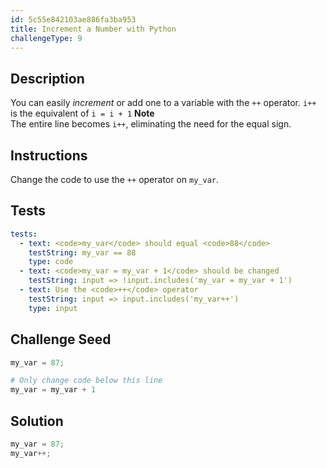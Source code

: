 ```yaml
---
id: 5c55e842103ae886fa3ba953
title: Increment a Number with Python
challengeType: 9
---
```


## Description
<section id='description'>
You can easily <dfn>increment</dfn> or add one to a variable with the <code>++</code> operator.
<code>i++</code>
is the equivalent of
<code>i = i + 1</code>
<strong>Note</strong><br>The entire line becomes <code>i++</code>, eliminating the need for the equal sign.
</section>

## Instructions
<section id='instructions'>
Change the code to use the <code>++</code> operator on <code>my_var</code>.
</section>

## Tests
<section id='tests'>

```yml
tests:
  - text: <code>my_var</code> should equal <code>88</code>
    testString: my_var == 88
    type: code
  - text: <code>my_var = my_var + 1</code> should be changed
    testString: input => !input.includes('my_var = my_var + 1')
  - text: Use the <code>++</code> operator
    testString: input => input.includes('my_var++')
    type: input
```

</section>

## Challenge Seed
<section id='challengeSeed'>

<div id='py-seed'>

```python
my_var = 87;

# Only change code below this line
my_var = my_var + 1

```

</div>

</section>

## Solution
<section id='solution'>


```python
my_var = 87;
my_var++;
```

</section>

